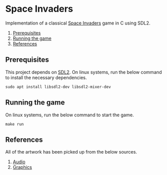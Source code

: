 # Space Invaders
Implementation of a classical [Space Invaders](https://en.wikipedia.org/wiki/Space_Invaders) game in C using SDL2.

1. [Prerequisites](#prerequisites)
2. [Running the game](#running-the-game)
3. [References](#references)

## Prerequisites

This project depends on [SDL2](https://www.libsdl.org/). On linux systems, run the below command to install the necessary dependencies.

```
sudo apt install libsdl2-dev libsdl2-mixer-dev
```

## Running the game

On linux systems, run the below command to start the game.

```
make run
```

## References

All of the artwork has been picked up from the below sources.

1. [Audio](https://www.classicgaming.cc/classics/space-invaders/sounds)
2. [Graphics](https://www.classicgaming.cc/classics/space-invaders/graphics)


